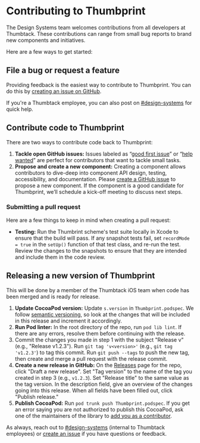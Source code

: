 # Contributing to Thumbprint

The Design Systems team welcomes contributions from all developers at Thumbtack. These contributions can range from small bug reports to brand new components and initiatives.

Here are a few ways to get started:

## File a bug or request a feature

Providing feedback is the easiest way to contribute to Thumbprint. You can do this by [creating an issue on GitHub](https://github.com/thumbtack/thumbprint-ios/issues).

If you're a Thumbtack employee, you can also post on [#design-systems](https://thumbtack.slack.com/messages/C7FLM0ZGU/details/) for quick help.

## Contribute code to Thumbprint

There are two ways to contribute code back to Thumbprint:

1. **Tackle open GitHub issues:** Issues labeled as “[good first issue](https://github.com/thumbtack/thumbprint-ios/issues?q=is%3Aopen+is%3Aissue+label%3A%22good+first+issue%22)” or “[help wanted](https://github.com/thumbtack/thumbprint-ios/issues?q=is%3Aopen+is%3Aissue+label%3A%22help+wanted%22)” are perfect for contributors that want to tackle small tasks.
2. **Propose and create a new component:** Creating a component allows contributors to dive-deep into component API design, testing, accessibility, and documentation. Please [create a GitHub issue](https://github.com/thumbtack/thumbprint-ios/issues) to propose a new component. If the component is a good candidate for Thumbprint, we’ll schedule a kick-off meeting to discuss next steps.

### Submitting a pull request

Here are a few things to keep in mind when creating a pull request:

-   **Testing:** Run the Thumbrint scheme's test suite locally in Xcode to ensure that the build will pass. If any snapshot tests fail, set `recordMode = true` in the `setUp()` function of that test class, and re-run the test. Review the changes to the snapshots to ensure that they are intended and include them in the code review.

## Releasing a new version of Thumbprint

This will be done by a member of the Thumbtack iOS team when code has been merged and is ready for release.

1. **Update CocoaPod version:** Update `s.version` in `Thumbprint.podspec`. We follow [semantic versioning](https://semver.org/), so look at the changes that will be included in this release and increment it accordingly.
2. **Run Pod linter:** In the root directory of the repo, run `pod lib lint`. If there are any errors, resolve them before continuing with the release.
3. Commit the changes you made in step 1 with the subject "Release v<version>" (e.g., "Release v1.2.3"). Run `git tag 'v<version>'` (e.g., `git tag 'v1.2.3'`) to tag this commit. Run `git push --tags` to push the new tag, then create and merge a pull request with the release commit.
4. **Create a new release in GitHub:** On the [Releases](https://github.com/thumbtack/thumbprint-ios/releases) page for the repo, click "Draft a new release". Set "Tag version" to the name of the tag you created in step 3 (e.g., `v1.2.3`). Set "Release title" to the same value as the tag version. In the description field, give an overview of the changes going into this release. When all fields have been filled out, click "Publish release."
5. **Publish CocoaPod:** Run `pod trunk push Thumbprint.podspec`. If you get an error saying you are not authorized to publish this CocoaPod, ask one of the maintainers of the library to [add you as a contributor](https://guides.cocoapods.org/making/getting-setup-with-trunk#adding-other-people-as-contributors).

As always, reach out to [#design-systems](https://thumbtack.slack.com/messages/C7FLM0ZGU/details/) (internal to Thumbtack employees) or [create an issue](https://github.com/thumbtack/thumbprint-ios/issues) if you have questions or feedback.
